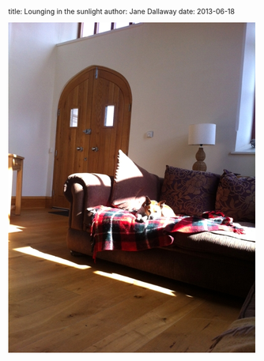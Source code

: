 
title: Lounging in the sunlight
author: Jane Dallaway
date: 2013-06-18

<div><a href="/media/FLphoto.JPG"><img src="/media/FLphoto.JPG.500.JPG" width="500" height="669"/></a></div>



 
    